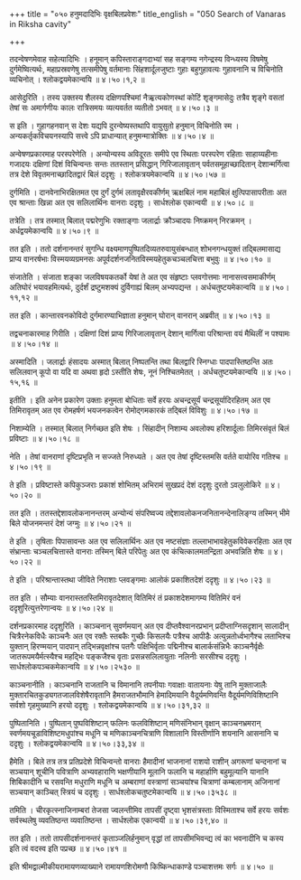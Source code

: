 +++
title = "०५० हनुमदादिभिः वृक्षबिलप्रवेशः"
title_english = "050 Search of Vanaras in Riksha cavity"

+++


तदन्वेषणमेवाह सहेत्यादिभिः । हनूमान् कपिस्ताराङ्गदाभ्यां सह सङ्गम्य
नगेन्द्रस्य विन्ध्यस्य विषमेषु दुर्गमेष्वित्यर्थः, महाप्रस्रवणेषु
तत्समीपेषु वर्तमानाः सिंहशार्दूलजुष्टाः गुहाः बहुगुहावत्यः गुहावनानि च
विचिनोति व्यचिनोत् । श्लोकद्वयमेकान्वयि  ॥  ४।५०।१,२  ॥   

  

आसेदुरिति । तस्य उक्तस्य शैलस्य दक्षिणपश्चिमां नैऋ़त्यकोणस्थां कोटिं
शृङ्गमासेदुः तत्रैव शृङ्गे वसतां तेषां सः अमार्गणीयः कालः रात्रिसमयः
व्यत्यवर्तत व्यतीतो ऽभवत्  ॥  ४।५०।३  ॥   

  

स इति । गुहागहनवान् स देशः यद्यपि दुरन्वेष्यस्तथापि वायुसुतो हनुमान्
विचिनोति स्म । अन्यकर्तृकविचयनस्यापि सत्त्वे ऽपि प्राधान्यात्
हनुमन्मात्रोक्तिः  ॥  ४।५०।४  ॥   

  

अन्वेषणप्रकारमाह परस्परेणेति । अन्योन्यस्य अविदूरतः समीपे एव स्थिताः
परस्परेण रहिताः साहाय्यहीनाः गजादयः दक्षिणां दिशं विचिन्वन्तः सन्तः
ततस्तान् प्रसिद्धान् गिरिजालावृतान् पर्वतसमूहाच्छादितान् देशान्मर्गित्वा
तत्र देशे विवृतमनाच्छादितद्वारं बिलं ददृशुः । श्लोकत्रयमेकान्वयि  ॥ 
४।५०।५७  ॥   

  

दुर्गमिति । दानवेनाभिरक्षितमत एव दुर्गं दुर्गमं लतावृक्षैरवकीर्णम्
ऋक्षबिलं नाम महाबिलं क्षुत्पिपासापरीताः अत एव श्रान्ताः खिन्ना अत एव
सलिलार्थिनः वानराः ददृशुः । सार्धश्लोक एकान्वयी  ॥  ४।५०।८  ॥   

  

तत्रेति । तत्र तस्मात् बिलात् पद्मरेणुभिः रक्ताङ्गाः जलार्द्राः
क्रौञ्चादयः निष्क्रमन् निरक्रमन् । अर्धद्वयमेकान्वयि  ॥  ४।५०।९  ॥   

  

तत इति । ततो दर्शनानन्तरं सुगन्धि वक्ष्यमाणपुष्पितदिव्यतरुवायुसंबन्धात्
शोभनगन्धयुक्तं तद्बिलमासाद्य प्राप्य वानरर्षभाः विस्मयव्यग्रमनसः
अपूर्वदर्शनजनितविस्मयहेतुकचञ्चलचित्ता बभुवुः  ॥  ४।५०।१०  ॥   

  

संजातेति । संजाता शङ्का जलविषयकतर्को येषां ते अत एव संहृष्टाः
प्लवगोत्तमाः नानासत्त्वसमाकीर्णम् अतिघोरं भयावहमित्यर्थः, दुर्दर्शं
द्रष्टुमशक्यं दुर्विगाह्यं बिलम् अभ्यपद्यन्त । अर्धचतुष्टयमेकान्वयि  ॥ 
४।५०।११,१२  ॥   

  

तत इति । कान्तारवनकोविदो दुर्गमारण्याभिज्ञाता हनुमान् घोरान् वानरान्
अब्रवीत्  ॥  ४।५०।१३  ॥   

  

तद्वचनाकारमाह गिरीति । दक्षिणां दिशं प्राप्य गिरिजालावृतान् देशान्
मार्गित्वा परिश्रान्ता वयं मैथिलीं न पश्यामः  ॥  ४।५०।१४  ॥   

  

अस्मादिति । जलार्द्राः हंसादयः अस्मात् बिलात् निष्पतन्ति तथा बिलद्वारि
स्निग्धाः पादपास्तिष्ठन्ति अतः सलिलवान् कूपो वा यदि वा अथवा हृदो ऽस्तीति
शेषः, नूनं निश्चितमेतत् । अर्धचतुष्टयमेकान्वयि  ॥  ४।५०।१५,१६  ॥   

  

इतीति । इति अनेन प्रकारेण उक्ताः हनुमता बोधिताः सर्वे हरयः अचन्द्रसूर्यं
चन्द्रसूर्यादिरहितम् अत एव तिमिरावृतम् अत एव रोमहर्षणं भयजनकत्वेन
रोमोद्गमकारकं तद्बिलं विविशुः  ॥  ४।५०।१७  ॥   

  

निशाम्येति । तस्मात् बिलात् निर्गच्छत इति शेषः । सिंहादीन् निशाम्य
अवलोक्य हरिशार्दूलाः तिमिरसंवृतं बिलं प्रविष्टाः  ॥  ४।५०।१८  ॥   

  

नेति । तेषां वानराणां दृष्टिप्रभृति न सज्जते निरुध्यते । अत एव तेषां
दृष्टिस्तमसि वर्तते वायोरिव गतिश्च  ॥  ४।५०।१९  ॥   

  

ते इति । प्रविष्टास्ते कपिकुञ्जराः प्रकाशं शोभितम् अभिरामं सुखप्रदं देशं
ददृशुः दुरतो ऽवलुलोकिरे  ॥  ४।५०।२०  ॥   

  

तत इति । ततस्तद्देशावलोकनानन्तरम् अन्योन्यं संपरिष्वज्य
तद्देशावलोकनजनितानन्देनालिङ्ग्य तस्मिन् भीमे बिले योजनमन्तरं देशं जग्मुः
 ॥  ४।५०।२१  ॥   

  

ते इति । तृषिताः पिपासावन्तः अत एव सलिलार्थिनः अत एव नष्टसंज्ञाः
तल्लाभाभावहेतुकविवेकरहिताः अत एव संभ्रान्ताः चञ्चलचित्तास्ते वानराः
तस्मिन् बिले परिपेतुः अत एव कंचित्कालमतन्द्रिता अभवन्निति शेषः  ॥ 
४।५०।२२  ॥   

  

ते इति । परिश्रान्तास्तथा जीविते निराशाः प्लवङ्गमाः आलोकं प्रकाशितदेशं
ददृशुः  ॥  ४।५०।२३  ॥   

  

तत इति । सौम्याः वानरास्ततस्तिमिरावृतदेशात् वितिमिरं तं प्रकाशदेशमागम्य
वितिमिरं वनं ददृशुरित्युत्तरेणान्वयः  ॥  ४।५०।२४  ॥   

  

दर्शनप्रकारमाह ददृशुरिति । काञ्चनान् सुवर्णमयान् अत एव
दीप्तवैश्वानरप्रभान् प्रदीप्ताग्निसदृशान् सालादीन् चित्रैरनेकविधैः
काञ्चनैः अत एव रक्तैः स्तबकैः गुच्छैः किसलयैः पत्रैश्च आपीडैः
अत्युन्नतोर्ध्वभागैश्च लताभिश्च युक्तान् हिरण्मयान् पादपान्
तद्भिन्नवृक्षांश्च पतगैः पक्षिभिर्वृताः पद्मिनीश्च बालार्कसंन्निभैः
काञ्चनैर्वृक्षैः जातरूपमयैर्मत्स्यैश्च महद्भिः पङ्कजैश्च वृताः
प्रसन्नसलिलायुताः नलिनीः सरसीश्च ददृशुः । सार्धश्लोकपञ्चकमेकान्वयि  ॥ 
४।५०।२५३०  ॥   

  

काञ्चनानीति । काञ्चनानि राजतानि च विमानानि तपनीयाः गवाक्षाः वातायनाः
येषु तानि मुक्ताजालैः मुक्तारचितकुड्यगतजालविशेषैरावृतानि हैमराजतभौमानि
हेमादिमयानि वैदूर्यमणिवन्ति वैदूर्यमणिविशिष्टानि सर्वशो गृहमुख्यानि हरयो
ददृशुः । श्लोकद्वयमेकान्वयि  ॥  ४।५०।३१,३२  ॥   

  

पुष्पितानिति । पुष्पितान् पुष्पविशिष्टान् फलिनः फलविशिष्टान् मणिसंनिभान्
वृक्षान् काञ्चनभ्रमरान् स्वर्णमयचूडाविशिष्टमधुपांश्च मधूनि च
मणिकाञ्चनचित्राणि विशालानि विस्तीर्णानि शयनानि आसनानि च ददृशुः ।
श्लोकद्वयमेकान्वयि  ॥  ४।५०।३३,३४  ॥   

  

हैमेति । बिले तत्र तत्र प्रतिप्रदेशे विचिन्वन्तो वानराः हैमादीनां
भाजनानां राशयो राशीन् अगरूणां चन्दनानां च सञ्चयान् शूचीनि पवित्राणि
अभ्यवहाराणि भक्षणीयानि मूलानि फलानि च महार्हाणि बहुमूल्यानि यानानि
शिबिकादीनि च रसवन्ति मधुराणि मधूनि च अम्बराणां वस्त्राणां सञ्चयांश्च
चित्राणां कम्बलानाम् अजिनानां सञ्चयान् काञ्चित् स्त्रियं च ददृशुः ।
सार्धश्लोकचतुष्टमेकान्वयि  ॥  ४।५०।३५३८  ॥   

  

तमिति । चीरकृत्स्नाजिनाम्बरां तेजसा ज्वलन्तीमिव तापसीं दृष्ट्वा
भृशसंत्रस्ताः विस्मिताश्च सर्वे हरयः सर्वशः सर्वस्थलेषु व्यवतिष्ठन्त
व्यवातिष्ठन्त । सार्धश्लोक एकान्वयी  ॥  ४।५०।३९,४०  ॥   

  

तत इति । ततो तापसीदर्शनानन्तरं कृताञ्जलिर्हनुमान् वृद्धां तां
तापसीमभिवन्द्य त्वं का भवनादीनि च कस्य इति त्वं वदस्व इति पप्रच्छ  ॥ 
४।५०।४१  ॥   

  

इति श्रीमद्वाल्मीकीयरामायणव्याख्याने रामायणशिरोमणौ किष्किन्धाकाण्डे
पञ्चाशत्तमः सर्गः  ॥  ४।५०  ॥   

  


